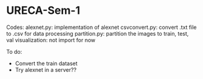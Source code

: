 # URECA-Sem-1

Codes:
alexnet.py: implementation of alexnet
csvconvert.py: convert .txt file to .csv for data processing
partition.py: partition the images to train, test, val
visualization: not import for now

To do:
- Convert the train dataset
- Try alexnet in a server??
